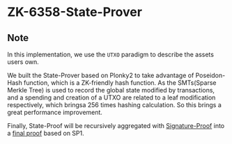 # ZK-6358-State-Prover

## Note

In this implementation, we use the `UTXO` paradigm to describe the assets users own.  

We built the State-Prover based on Plonky2 to take advantage of Poseidon-Hash function, which is a ZK-friendly hash function. As the SMTs(Sparse Merkle Tree) is used to record the global state modified by transactions, and a spending and creation of a UTXO are related to a leaf modification respectively, which bringsa 256 times hashing calculation. So this brings a great performance improvement.  

Finally, State-Proof will be recursively aggregated with [Signature-Proof]() into a [final proof](../zk-6358-final-prover/) based on SP1.  
